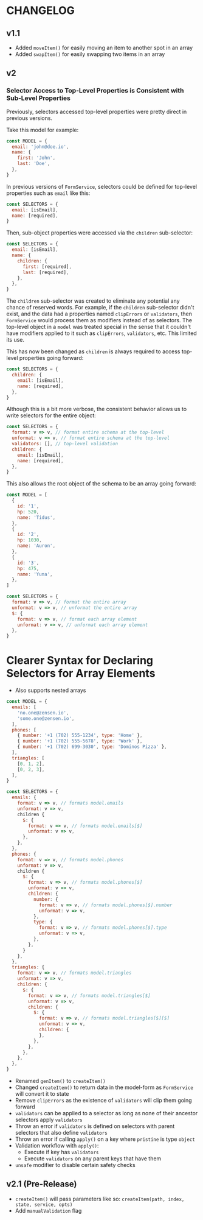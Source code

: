 # CHANGELOG

## v1.1

- Added `moveItem()` for easily moving an item to another spot in an array
- Added `swapItem()` for easily swapping two items in an array

## v2

### Selector Access to Top-Level Properties is Consistent with Sub-Level Properties

Previously, selectors accessed top-level properties were pretty direct in previous versions.

Take this model for example:

```js
const MODEL = {
  email: 'john@doe.io',
  name: {
    first: 'John',
    last: 'Doe',
  },
}
```

In previous versions of `FormService`, selectors could be defined for top-level properties such as `email` like this:

```js
const SELECTORS = {
  email: [isEmail],
  name: [required],
}
```

Then, sub-object properties were accessed via the `children` sub-selector:

```js
const SELECTORS = {
  email: [isEmail],
  name: {
    children: {
      first: [required],
      last: [required],
    },
  },
}
```

The `children` sub-selector was created to eliminate any potential any chance of reserved words. For example, if the `children` sub-selector didn't exist, and the data had a properties named `clipErrors` or `validators`, then `FormService` would process them as modifiers instead of as selectors. The top-level object in a `model` was treated special in the sense that it couldn't have modifiers applied to it such as `clipErrors`, `validators`, etc. This limited its use.

This has now been changed as `children` is always required to access top-level properties going forward:

```js
const SELECTORS = {
  children: {
    email: [isEmail],
    name: [required],
  },
}
```

Although this is a bit more verbose, the consistent behavior allows us to write selectors for the entire object:

```js
const SELECTORS = {
  format: v => v, // format entire schema at the top-level
  unformat: v => v, // format entire schema at the top-level
  validators: [], // top-level validation
  children: {
    email: [isEmail],
    name: [required],
  },
}
```

This also allows the root object of the schema to be an array going forward:

```js
const MODEL = [
  {
    id: '1',
    hp: 520,
    name: 'Tidus',
  },
  {
    id: '2',
    hp: 1030,
    name: 'Auron',
  },
  {
    id: '3',
    hp: 475,
    name: 'Yuna',
  },
]
```

```js
const SELECTORS = {
  format: v => v, // format the entire array
  unformat: v => v, // unformat the entire array
  $: {
    format: v => v, // format each array element
    unformat: v => v, // unformat each array element
  },
}
```

# Clearer Syntax for Declaring Selectors for Array Elements

- Also supports nested arrays

```js
const MODEL = {
  emails: [
    'no.one@zensen.io',
    'some.one@zensen.io',
  ],
  phones: [
    { number: '+1 (702) 555-1234', type: 'Home' },
    { number: '+1 (702) 555-5678', type: 'Work' },
    { number: '+1 (702) 699-3030', type: 'Dominos Pizza' },
  ],
  triangles: [
    [0, 1, 2],
    [0, 2, 3],
  ],
}

const SELECTORS = {
  emails: {
    format: v => v, // formats model.emails
    unformat: v => v,
    children {
      $: {
        format: v => v, // formats model.emails[$]
        unformat: v => v,
      },
    },
  },
  phones: {
    format: v => v, // formats model.phones
    unformat: v => v,
    children {
      $: {
        format: v => v, // formats model.phones[$]
        unformat: v => v,
        children: {
          number: {
            format: v => v, // formats model.phones[$].number
            unformat: v => v,
          },
          type: {
            format: v => v, // formats model.phones[$].type
            unformat: v => v,
          },
        },
      }
    },
  },
  triangles: {
    format: v => v, // formats model.triangles
    unformat: v => v,
    children: {
      $: {
        format: v => v, // formats model.triangles[$]
        unformat: v => v,
        children: {
          $: {
            format: v => v, // formats model.triangles[$][$]
            unformat: v => v,
            children: {
            },
          },
        },
      },
    },
  },
}
```

- Renamed `genItem()` to `createItem()`
- Changed `createItem()` to return data in the model-form as `FormService` will convert it to state
- Remove `clipErrors` as the existence of `validators` will clip them going forward
- `validators` can be applied to a selector as long as none of their ancestor selectors apply `validators`
- Throw an error if `validators` is defined on selectors with parent selectors that also define `validators`
- Throw an error if calling `apply()` on a key where `pristine` is type `object`
- Validation workflow with `apply()`:
  - Execute if key has `validators`
  - Execute `validators` on any parent keys that have them
- `unsafe` modifier to disable certain safety checks

## v2.1 (Pre-Release)

- `createItem()` will pass parameters like so: `createItem(path, index, state, service, opts)`
- Add `manualValidation` flag
